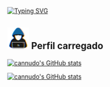 [![Typing SVG](https://readme-typing-svg.demolab.com?font=Fira+Code&pause=1000&center=true&multiline=true&width=435&lines=https%3A%2F%2Fgithub.com%2Fcannudo%2F)](https://git.io/typing-svg)

## <picture><img src = "https://github.com/0xAbdulKhalid/0xAbdulKhalid/raw/main/assets/mdImages/about_me.gif" width = 50px></picture> Perfil carregado

[![cannudo's GitHub stats](https://github-readme-stats.vercel.app/api?username=cannudo&show_icons=true&theme=prussian)](https://github.com/cannudo)

[![cannudo's GitHub stats](https://github-readme-stats.vercel.app/api/top-langs/?username=cannudo&hide=css&layout=compact&theme=prussian)](https://github.com/cannudo)
